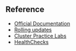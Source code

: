 ## Reference

* [Official Documentation](https://kubernetes.io/docs/home/)
* [Rolling updates](https://medium.com/platformer-blog/enable-rolling-updates-in-kubernetes-with-zero-downtime-31d7ec388c81)
* [Cluster Practice Labs](https://github.com/kelseyhightower/kubernetes-the-hard-way)
* [HealthChecks](https://medium.com/spire-labs/utilizing-kubernetes-liveness-and-readiness-probes-to-automatically-recover-from-failure-2fe0314f2b2e)
